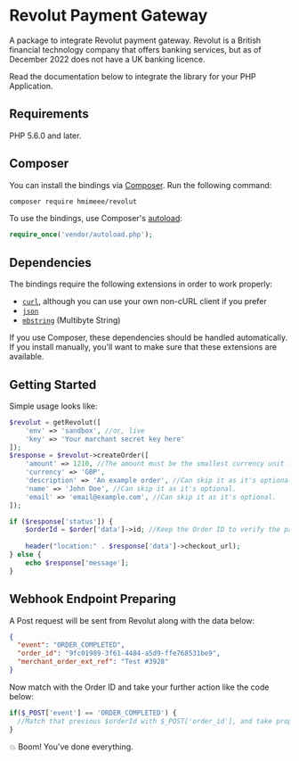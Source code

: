 # Revolut Payment Gateway
A package to integrate Revolut payment gateway. Revolut is a British financial technology company that offers banking services, but as of December 2022 does not have a UK banking licence.

Read the documentation below to integrate the library for your PHP Application.

## Requirements
PHP 5.6.0 and later.

## Composer
You can install the bindings via [Composer](http://getcomposer.org/). Run the following command:

```bash 
composer require hmimeee/revolut
```
To use the bindings, use Composer's [autoload](https://getcomposer.org/doc/01-basic-usage.md#autoloading):

```php
require_once('vendor/autoload.php');
```

## Dependencies

The bindings require the following extensions in order to work properly:

-   [`curl`](https://secure.php.net/manual/en/book.curl.php), although you can use your own non-cURL client if you prefer
-   [`json`](https://secure.php.net/manual/en/book.json.php)
-   [`mbstring`](https://secure.php.net/manual/en/book.mbstring.php) (Multibyte String)

If you use Composer, these dependencies should be handled automatically. If you install manually, you'll want to make sure that these extensions are available.

## Getting Started
Simple usage looks like:

```php
$revolut = getRevolut([
    'env' => 'sandbox', //or, live
    'key' => 'Your marchant secret key here'
]);
$response = $revolut->createOrder([
    'amount' => 1210, //The amount must be the smallest currency unit like (from $12.10 to 1210)
    'currency' => 'GBP',
    'description' => 'An example order', //Can skip it as it's optional.
    'name' => 'John Doe', //Can skip it as it's optional.
    'email' => 'email@example.com', //Can skip it as it's optional.
]);

if ($response['status']) {
    $orderId = $order['data']->id; //Keep the Order ID to verify the payment in the Webhook Endpoint.
    
    header("location:" . $response['data']->checkout_url);
} else {
    echo $response['message'];
}
```

## Webhook Endpoint Preparing
A Post request will be sent from Revolut along with the data below:
```json
{
  "event": "ORDER_COMPLETED",
  "order_id": "9fc01989-3f61-4484-a5d9-ffe768531be9",
  "merchant_order_ext_ref": "Test #3928"
}
```
Now match with the Order ID and take your further action like the code below:
```php
if($_POST['event'] == 'ORDER_COMPLETED') {
  //Match that previous $orderId with $_POST['order_id'], and take proper action.
}
```

💥 Boom! You've done everything.
